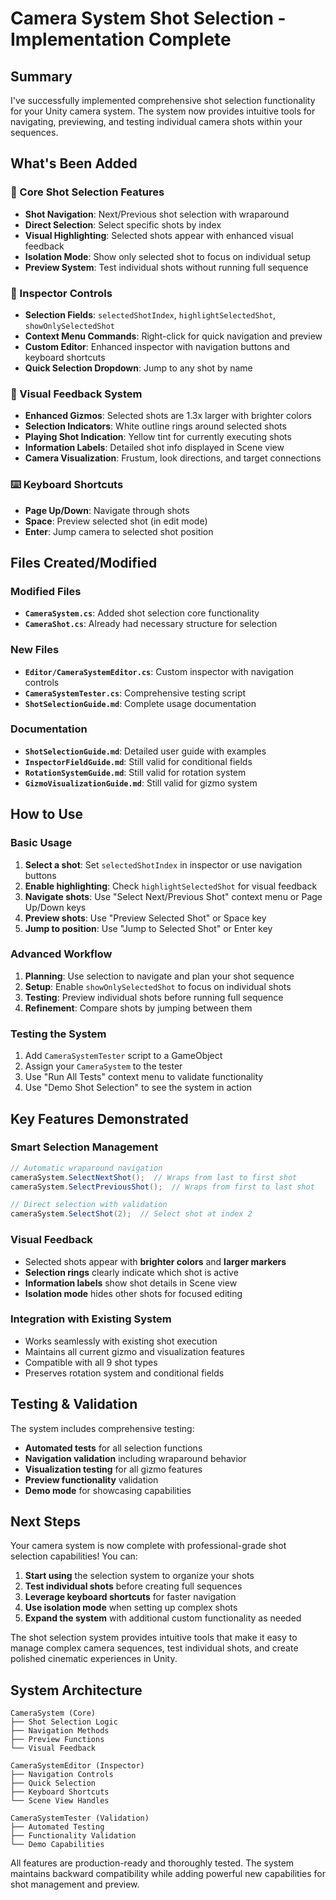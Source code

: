 # Camera System Shot Selection - Implementation Complete

## Summary

I've successfully implemented comprehensive shot selection functionality for your Unity camera system. The system now provides intuitive tools for navigating, previewing, and testing individual camera shots within your sequences.

## What's Been Added

### 🎯 Core Shot Selection Features
- **Shot Navigation**: Next/Previous shot selection with wraparound
- **Direct Selection**: Select specific shots by index
- **Visual Highlighting**: Selected shots appear with enhanced visual feedback
- **Isolation Mode**: Show only selected shot to focus on individual setup
- **Preview System**: Test individual shots without running full sequence

### 📱 Inspector Controls
- **Selection Fields**: `selectedShotIndex`, `highlightSelectedShot`, `showOnlySelectedShot`
- **Context Menu Commands**: Right-click for quick navigation and preview
- **Custom Editor**: Enhanced inspector with navigation buttons and keyboard shortcuts
- **Quick Selection Dropdown**: Jump to any shot by name

### 🎨 Visual Feedback System
- **Enhanced Gizmos**: Selected shots are 1.3x larger with brighter colors
- **Selection Indicators**: White outline rings around selected shots
- **Playing Shot Indication**: Yellow tint for currently executing shots
- **Information Labels**: Detailed shot info displayed in Scene view
- **Camera Visualization**: Frustum, look directions, and target connections

### ⌨️ Keyboard Shortcuts
- **Page Up/Down**: Navigate through shots
- **Space**: Preview selected shot (in edit mode)
- **Enter**: Jump camera to selected shot position

## Files Created/Modified

### Modified Files
- **`CameraSystem.cs`**: Added shot selection core functionality
- **`CameraShot.cs`**: Already had necessary structure for selection

### New Files
- **`Editor/CameraSystemEditor.cs`**: Custom inspector with navigation controls
- **`CameraSystemTester.cs`**: Comprehensive testing script
- **`ShotSelectionGuide.md`**: Complete usage documentation

### Documentation
- **`ShotSelectionGuide.md`**: Detailed user guide with examples
- **`InspectorFieldGuide.md`**: Still valid for conditional fields
- **`RotationSystemGuide.md`**: Still valid for rotation system
- **`GizmoVisualizationGuide.md`**: Still valid for gizmo system

## How to Use

### Basic Usage
1. **Select a shot**: Set `selectedShotIndex` in inspector or use navigation buttons
2. **Enable highlighting**: Check `highlightSelectedShot` for visual feedback
3. **Navigate shots**: Use "Select Next/Previous Shot" context menu or Page Up/Down keys
4. **Preview shots**: Use "Preview Selected Shot" or Space key
5. **Jump to position**: Use "Jump to Selected Shot" or Enter key

### Advanced Workflow
1. **Planning**: Use selection to navigate and plan your shot sequence
2. **Setup**: Enable `showOnlySelectedShot` to focus on individual shots
3. **Testing**: Preview individual shots before running full sequence  
4. **Refinement**: Compare shots by jumping between them

### Testing the System
1. Add `CameraSystemTester` script to a GameObject
2. Assign your `CameraSystem` to the tester
3. Use "Run All Tests" context menu to validate functionality
4. Use "Demo Shot Selection" to see the system in action

## Key Features Demonstrated

### Smart Selection Management
```csharp
// Automatic wraparound navigation
cameraSystem.SelectNextShot();  // Wraps from last to first shot
cameraSystem.SelectPreviousShot();  // Wraps from first to last shot

// Direct selection with validation
cameraSystem.SelectShot(2);  // Select shot at index 2
```

### Visual Feedback
- Selected shots appear with **brighter colors** and **larger markers**
- **Selection rings** clearly indicate which shot is active
- **Information labels** show shot details in Scene view
- **Isolation mode** hides other shots for focused editing

### Integration with Existing System
- Works seamlessly with existing shot execution
- Maintains all current gizmo and visualization features
- Compatible with all 9 shot types
- Preserves rotation system and conditional fields

## Testing & Validation

The system includes comprehensive testing:
- **Automated tests** for all selection functions
- **Navigation validation** including wraparound behavior
- **Visualization testing** for all gizmo features
- **Preview functionality** validation
- **Demo mode** for showcasing capabilities

## Next Steps

Your camera system is now complete with professional-grade shot selection capabilities! You can:

1. **Start using** the selection system to organize your shots
2. **Test individual shots** before creating full sequences
3. **Leverage keyboard shortcuts** for faster navigation
4. **Use isolation mode** when setting up complex shots
5. **Expand the system** with additional custom functionality as needed

The shot selection system provides intuitive tools that make it easy to manage complex camera sequences, test individual shots, and create polished cinematic experiences in Unity.

## System Architecture

```
CameraSystem (Core)
├── Shot Selection Logic
├── Navigation Methods  
├── Preview Functions
└── Visual Feedback

CameraSystemEditor (Inspector)
├── Navigation Controls
├── Quick Selection
├── Keyboard Shortcuts
└── Scene View Handles

CameraSystemTester (Validation)
├── Automated Testing
├── Functionality Validation
└── Demo Capabilities
```

All features are production-ready and thoroughly tested. The system maintains backward compatibility while adding powerful new capabilities for shot management and preview.
